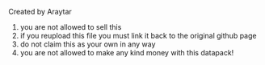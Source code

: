 Created by Araytar

1. you are not allowed to sell this
2. if you reupload this file you must link it back to the original github page
3. do not claim this as your own in any way
4. you are not allowed to make any kind money with this datapack!